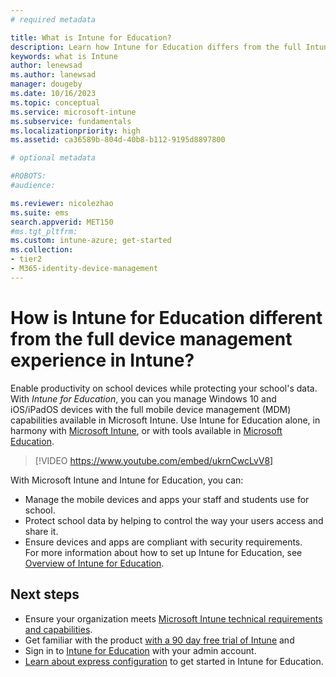 ```yaml
---
# required metadata

title: What is Intune for Education?
description: Learn how Intune for Education differs from the full Intune management experience.
keywords: what is Intune
author: lenewsad
ms.author: lanewsad
manager: dougeby
ms.date: 10/16/2023
ms.topic: conceptual
ms.service: microsoft-intune
ms.subservice: fundamentals
ms.localizationpriority: high
ms.assetid: ca36589b-804d-40b8-b112-9195d8897800

# optional metadata

#ROBOTS:
#audience:

ms.reviewer: nicolezhao
ms.suite: ems
search.appverid: MET150
#ms.tgt_pltfrm:
ms.custom: intune-azure; get-started
ms.collection:
- tier2
- M365-identity-device-management
---
```


# How is Intune for Education different from the full device management experience in Intune?

Enable productivity on school devices while protecting your school's data. With *Intune for Education*, you can you manage Windows 10 and iOS/iPadOS devices with the full mobile device management (MDM) capabilities available in Microsoft Intune. Use Intune for Education alone, in harmony with [Microsoft Intune](what-is-intune.md), or with tools available in [Microsoft Education](https://microsoft.com/education).  

> [!VIDEO https://www.youtube.com/embed/ukrnCwcLvV8]

With Microsoft Intune and Intune for Education, you can:
* Manage the mobile devices and apps your staff and students use for school.  
* Protect school data by helping to control the way your users access and share it.  
* Ensure devices and apps are compliant with security requirements.  
For more information about how to set up Intune for Education, see [Overview of Intune for Education](https://learn.microsoft.com/en-us/intune-education/what-is-intune-for-education).  

## Next steps
* Ensure your organization meets [Microsoft Intune technical requirements and capabilities](/intune/supported-devices-browsers).  
* Get familiar with the product [with a 90 day free trial of Intune](https://signup.microsoft.com/Signup?OfferId=5eec053c-cc40-4cd5-a06a-ea8d75cf2686&ali=1) and
* Sign in to [Intune for Education](https://intuneeducation.portal.azure.com) with your admin account.  
* [Learn about express configuration](/intune-education/what-is-express-configuration) to get started in Intune for Education.  
